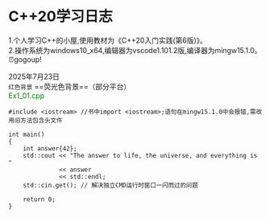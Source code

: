 # C++20学习日志
1.个人学习C++的小屋,使用教材为《C++20入门实践(第6版)》。  
2.操作系统为windows10_x64,编辑器为vscode1.101.2版,编译器为mingw15.1.0。  
⏰gogoup!

2025年7月23日  
`红色背景` ==荧光色背景==（部分平台）  
<span style="color:green"> Ex1_01.cpp </span>
```
#include <iostream> //书中import <iostream>;语句在mingw15.1.0中会报错,需改用旧方法包含头文件

int main()
{
    int answer{42};
    std::cout << "The answer to life, the universe, and everything is "
              << answer
              << std::endl;
    std::cin.get(); // 解决独立CMD运行时窗口一闪而过的问题

    return 0;
}
```